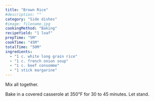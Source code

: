 ```yaml
---
title: "Brown Rice"
#description: ""
category: "Side dishes"
#image: filename.jpg
cookingMethod: "Baking"
recipeYield: "1 loaf"
prepTime: "5M"
cookTime: "45M"
totalTime: "50M"
ingredients:
  - "1 c. white long grain rice"
  - "1 c. french onion soup"
  - "1 c. beef consomme"
  - "1 stick margarine"
---
```


Mix all together.

Bake in a covered casserole at 350℉ for 30 to 45 minutes. Let stand.
